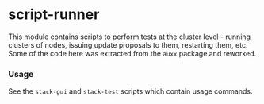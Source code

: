 # script-runner

This module contains scripts to perform tests at the cluster level - running clusters of nodes, issuing update proposals to them, restarting them, etc. Some of the code here was extracted from the `auxx` package and reworked.

### Usage

See the `stack-gui` and `stack-test` scripts which contain usage commands.
